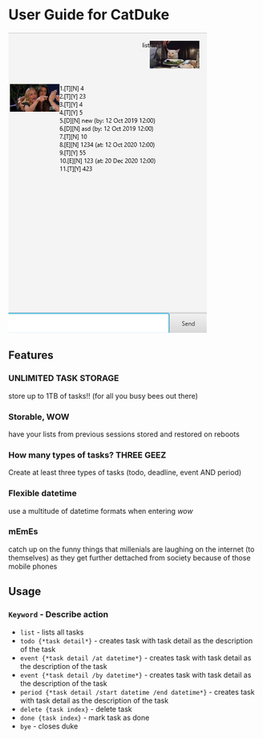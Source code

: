 # User Guide for CatDuke

![Image of Yaktocat](./Ui.png)

## Features 

### UNLIMITED TASK STORAGE
store up to 1TB of tasks!! (for all you busy bees out there)

### Storable, **WOW**
have your lists from previous sessions stored and restored on reboots

### How many types of tasks? THREE **GEEZ**
Create at least three types of tasks (todo, deadline, event AND period)

### Flexible datetime
use a multitude of datetime formats when entering *wow*

### mEmEs
catch up on the funny things that millenials are laughing on the internet (to themselves) as they get further dettached from society because of those mobile phones

## Usage

### `Keyword` - Describe action

* `list` - lists all tasks 
* `todo {*task detail*}` - creates task with task detail as the description of the task
* `event {*task detail /at datetime*}` - creates task with task detail as the description of the task
* `event {*task detail /by datetime*}` - creates task with task detail as the description of the task
* `period {*task detail /start datetime /end datetime*}` - creates task with task detail as the description of the task
* `delete {task index}` - delete task
* `done {task index}` - mark task as done
* `bye` - closes duke